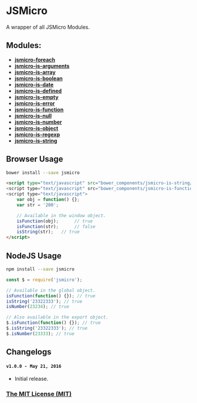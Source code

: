# JSMicro

A wrapper of all JSMicro Modules.

## Modules:

* [**jsmicro-foreach**](https://github.com/jsmicro/foreach)
* [**jsmicro-is-arguments**](https://github.com/jsmicro/is-arguments)
* [**jsmicro-is-array**](https://github.com/jsmicro/is-array)
* [**jsmicro-is-boolean**](https://github.com/jsmicro/is-boolean)
* [**jsmicro-is-date**](https://github.com/jsmicro/is-date)
* [**jsmicro-is-defined**](https://github.com/jsmicro/is-defined)
* [**jsmicro-is-empty**](https://github.com/jsmicro/is-empty)
* [**jsmicro-is-error**](https://github.com/jsmicro/is-error)
* [**jsmicro-is-function**](https://github.com/jsmicro/is-function)
* [**jsmicro-is-null**](https://github.com/jsmicro/is-null)
* [**jsmicro-is-number**](https://github.com/jsmicro/is-number)
* [**jsmicro-is-object**](https://github.com/jsmicro/is-object)
* [**jsmicro-is-regexp**](https://github.com/jsmicro/is-regexp)
* [**jsmicro-is-string**](https://github.com/jsmicro/is-string)

## Browser Usage

```bash
bower install --save jsmicro
```

```html
<script type="text/javascript" src="bower_components/jsmicro-is-string/index.js">
<script type="text/javascript" src="bower_components/jsmicro-is-function/index.js">
<script type="text/javascript">
    var obj = function() {};
    var str = '200';

    // Available in the window object.
    isFunction(obj);      // true
    isFunction(str);      // false
    isString(str);   // true
</script>
```

## NodeJS Usage

```bash
npm install --save jsmicro
```

```js
const $ = require('jsmicro');

// Available in the global object.
isFunction(function() {}); // true
isString('23322333'); // true
isNumber(23234); // true

// Also available in the export object.
$.isFunction(function() {}); // true
$.isString('23322333'); // true
$.isNumber(23333); // true
```

## Changelogs

#### **`v1.0.0 - May 21, 2016`**

* Initial release.

### [The MIT License (MIT)](https://mahdaen.mit-license.org/)
